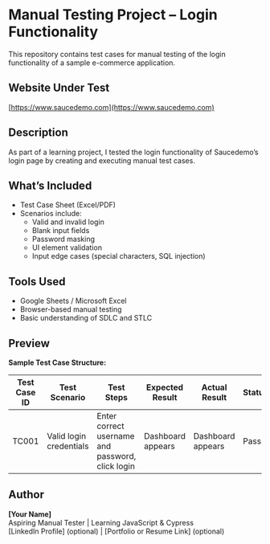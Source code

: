 # Manual Testing Project – Login Functionality

This repository contains test cases for manual testing of the login functionality of a sample e-commerce application.

## Website Under Test
[https://www.saucedemo.com](https://www.saucedemo.com)

## Description
As part of a learning project, I tested the login functionality of Saucedemo’s login page by creating and executing manual test cases.

## What’s Included
- Test Case Sheet (Excel/PDF)
- Scenarios include:
  - Valid and invalid login
  - Blank input fields
  - Password masking
  - UI element validation
  - Input edge cases (special characters, SQL injection)

## Tools Used
- Google Sheets / Microsoft Excel
- Browser-based manual testing
- Basic understanding of SDLC and STLC

## Preview
**Sample Test Case Structure:**

| Test Case ID | Test Scenario         | Test Steps | Expected Result | Actual Result | Status |
|--------------|------------------------|------------|------------------|----------------|--------|
| TC001        | Valid login credentials | Enter correct username and password, click login | Dashboard appears | Dashboard appears | Pass |

## Author
**[Your Name]**  
Aspiring Manual Tester | Learning JavaScript & Cypress  
[LinkedIn Profile] (optional) | [Portfolio or Resume Link] (optional)
